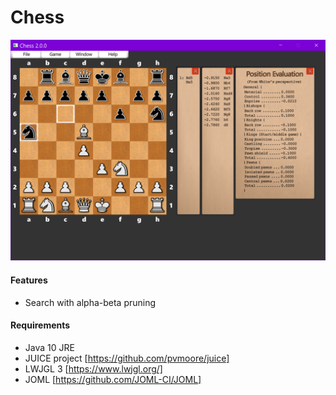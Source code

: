 # Chess

![Chess](screenshots/pic1.png)

#### Features
- Search with alpha-beta pruning

#### Requirements
- Java 10 JRE
- JUICE project [https://github.com/pvmoore/juice]
- LWJGL 3 [https://www.lwjgl.org/]
- JOML [https://github.com/JOML-CI/JOML]

